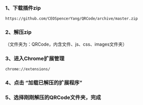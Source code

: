 ### 1、下载插件zip
`https://github.com/CEOSpencerYang/QRCode/archive/master.zip`

### 2、解压zip
（文件夹为：QRCode，内含文件、js、css、images文件夹）    

### 3、进入Chrome扩展管理
`chrome://extensions/`

### 4、点击 “加载已解压的扩展程序”

### 5、选择刚刚解压的QRCode文件夹，完成

